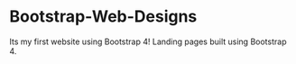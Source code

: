 # Bootstrap-Web-Designs
Its my first website using Bootstrap 4!
Landing pages built using Bootstrap 4.
